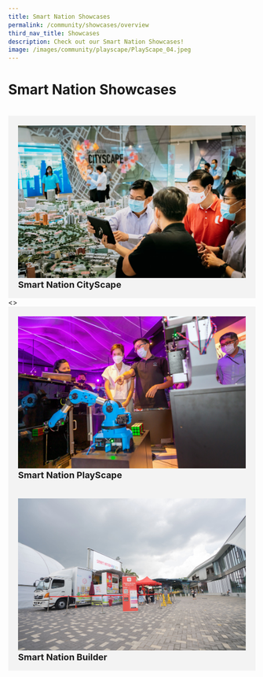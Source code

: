 ```yaml
---
title: Smart Nation Showcases
permalink: /community/showcases/overview
third_nav_title: Showcases
description: Check out our Smart Nation Showcases!
image: /images/community/playscape/PlayScape_04.jpeg
---
```

# Smart Nation Showcases

<br>
<div class="row">
  <div class="col" style="background-color: #f3f3f3; padding: 20px 20px 0px 20px;"> 
    <a href="/community/showcases/cityscape"><img src="/images/community/cityscape/Cityscape-01.jpeg" alt="CityScape"></a><br>
    <div class="header" style="font-size:18px"><b>Smart Nation CityScape</b></div><br>
  </div> <> 
  	<div class="col" style="background-color: #f3f3f3; padding: 20px 20px 0px 20px;"> 
      <a href="/community/showcases/playscape"><img src="/images/community/playscape/Playscape_Rubik.jpg" alt="PlayScape"></a><br>
      <div class="header" style="font-size:18px"><b>Smart Nation PlayScape</b></div>  <br>
  </div>
 </div>
 
 <div class="row">  
  <div class="col" style="background-color: #f3f3f3; padding: 20px 20px 0px 20px;"> 
	    <a href="/community/showcases/builder"><img src="/images/community/builder/Smart_Nation_Builder_00.jpeg"></a><br>
     <div class="header" style="font-size:18px"><b>Smart Nation Builder</b></div><br>
  </div> &nbsp &nbsp &nbsp &nbsp
  	<div class="col" style="padding: 0px 20px 0px 20px;" ><br>
  </div>
 </div>